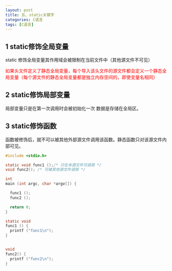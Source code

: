 ```yaml
---
layout: post
title: 五、static关键字
categories: C语言
tags: [C语言]
---
```


## 1 static修饰全局变量

static 修饰全局变量其作用域会被限制在当前文件中（其他源文件不可见）

<font color="red">如果头文件定义了静态全局变量，每个导入该头文件的源文件都会定义一个静态全局变量（每个源文件的静态全局变量都是独立内存空间的，即使变量名相同）</font>

## 2 static修饰局部变量

局部变量只是在第一次调用时会被初始化一次 数据是存储在全局区。

## 3 static修饰函数

函数被修饰后，就不可以被其他外部源文件调用该函数。静态函数只对该源文件内部可见。

```c
#include <stdio.h>

static void func1 ();/* 只在本源文件可调用 */
void func2(); /* 可被其他源文件调用 */

int
main (int argc, char *argv[]) {

  func1 ();
  func2 ();

  return 0;
}

static void
func1 () {
  printf ("func1\n");
}


void
func2() {
  printf ("func2\n");
}
```
  